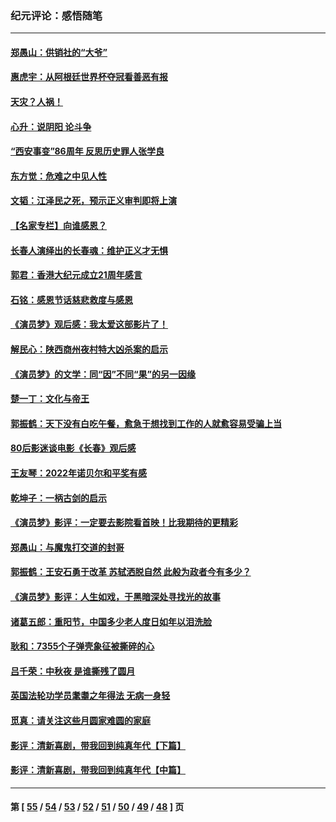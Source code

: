 ### 纪元评论：感悟随笔
---
#### [郑愚山：供销社的“大爷”](../../pages/nsc1035/n13904409.md) 
#### [惠虎宇：从阿根廷世界杯夺冠看善恶有报](../../pages/nsc1035/n13889438.md) 
#### [天灾？人祸！](../../pages/nsc1035/n13900104.md) 
#### [心升：说阴阳 论斗争](../../pages/nsc1035/n13885189.md) 
#### [“西安事变”86周年 反思历史罪人张学良](../../pages/nsc1035/n13882019.md) 
#### [东方觉：危难之中见人性](../../pages/nsc1035/n13881549.md) 
#### [文韬：江泽民之死，预示正义审判即将上演](../../pages/nsc1035/n13877698.md) 
#### [【名家专栏】向谁感恩？](../../pages/nsc1035/n13873797.md) 
#### [长春人演绎出的长春魂：维护正义才无惧](../../pages/nsc1035/n13871764.md) 
#### [郭君：香港大纪元成立21周年感言](../../pages/nsc1035/n13871269.md) 
#### [石铭：感恩节话慈悲救度与感恩](../../pages/nsc1035/n13869863.md) 
#### [《演员梦》观后感：我太爱这部影片了！](../../pages/nsc1035/n13866783.md) 
#### [解民心：陕西商州夜村特大凶杀案的启示](../../pages/nsc1035/n13865339.md) 
#### [《演员梦》的文学：同“因”不同“果”的另一因缘](../../pages/nsc1035/n13863930.md) 
#### [楚一丁：文化与帝王](../../pages/nsc1035/n13863143.md) 
#### [郭振鹤：天下没有白吃午餐，愈急于想找到工作的人就愈容易受骗上当](../../pages/nsc1035/n13860772.md) 
#### [80后影迷谈电影《长春》观后感](../../pages/nsc1035/n13852708.md) 
#### [王友琴：2022年诺贝尔和平奖有感](../../pages/nsc1035/n13848079.md) 
#### [乾坤子：一柄古剑的启示](../../pages/nsc1035/n13841954.md) 
#### [《演员梦》影评：一定要去影院看首映！比我期待的更精彩](../../pages/nsc1035/n13840865.md) 
#### [郑愚山：与魔鬼打交道的封哥](../../pages/nsc1035/n13840314.md) 
#### [郭振鹤：王安石勇于改革 苏轼洒脱自然 此般为政者今有多少？](../../pages/nsc1035/n13836901.md) 
#### [《演员梦》影评：人生如戏，于黑暗深处寻找光的故事](../../pages/nsc1035/n13832182.md) 
#### [诸葛五郎：重阳节，中国多少老人度日如年以泪洗脸](../../pages/nsc1035/n13831696.md) 
#### [耿和：7355个子弹壳象征被撕碎的心](../../pages/nsc1035/n13830612.md) 
#### [吕千荣：中秋夜 是谁撕残了圆月](../../pages/nsc1035/n13824365.md) 
#### [英国法轮功学员耄耋之年得法 无病一身轻](../../pages/nsc1035/n13821415.md) 
#### [觅真：请关注这些月圆家难圆的家庭](../../pages/nsc1035/n13817374.md) 
#### [影评：清新喜剧，带我回到纯真年代【下篇】](../../pages/nsc1035/n13806698.md) 
#### [影评：清新喜剧，带我回到纯真年代【中篇】](../../pages/nsc1035/n13806120.md) 

---
#### 第 [ [55](./55.md) / [54](./54.md) / [53](./53.md) / [52](./52.md) / [51](./51.md) / [50](./50.md) / [49](./49.md) / [48](./48.md) ] 页
